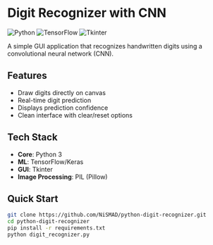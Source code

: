 # Digit Recognizer with CNN

![Python](https://img.shields.io/badge/Python-3.8+-blue)
![TensorFlow](https://img.shields.io/badge/TensorFlow-2.x-orange)
![Tkinter](https://img.shields.io/badge/GUI-Tkinter-green)

A simple GUI application that recognizes handwritten digits using a convolutional neural network (CNN).

##  Features

- Draw digits directly on canvas
- Real-time digit prediction
- Displays prediction confidence
- Clean interface with clear/reset options

## Tech Stack

- **Core**: Python 3
- **ML**: TensorFlow/Keras
- **GUI**: Tkinter
- **Image Processing**: PIL (Pillow)

##  Quick Start

```bash
git clone https://github.com/NiSMAD/python-digit-recognizer.git
cd python-digit-recognizer
pip install -r requirements.txt
python digit_recognizer.py
